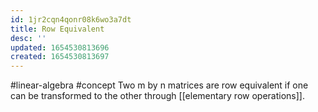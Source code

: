 ```yaml
---
id: 1jr2cqn4qonr08k6wo3a7dt
title: Row Equivalent
desc: ''
updated: 1654530813696
created: 1654530813697
---
```

#linear-algebra #concept
Two m by n matrices are row equivalent if one can be transformed to the other through [[elementary row operations]].
